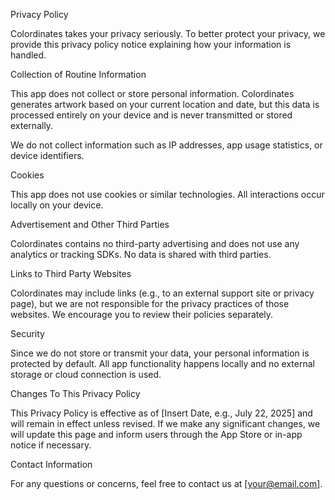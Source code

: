 Privacy Policy

Colordinates takes your privacy seriously. To better protect your privacy, we provide this privacy policy notice explaining how your information is handled.

Collection of Routine Information

This app does not collect or store personal information. Colordinates generates artwork based on your current location and date, but this data is processed entirely on your device and is never transmitted or stored externally.

We do not collect information such as IP addresses, app usage statistics, or device identifiers.

Cookies

This app does not use cookies or similar technologies. All interactions occur locally on your device.

Advertisement and Other Third Parties

Colordinates contains no third-party advertising and does not use any analytics or tracking SDKs. No data is shared with third parties.

Links to Third Party Websites

Colordinates may include links (e.g., to an external support site or privacy page), but we are not responsible for the privacy practices of those websites. We encourage you to review their policies separately.

Security

Since we do not store or transmit your data, your personal information is protected by default. All app functionality happens locally and no external storage or cloud connection is used.

Changes To This Privacy Policy

This Privacy Policy is effective as of [Insert Date, e.g., July 22, 2025] and will remain in effect unless revised. If we make any significant changes, we will update this page and inform users through the App Store or in-app notice if necessary.

Contact Information

For any questions or concerns, feel free to contact us at [your@email.com].
